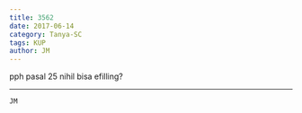 ```yaml
---
title: 3562
date: 2017-06-14
category: Tanya-SC
tags: KUP
author: JM
---
```


pph pasal 25 nihil bisa efilling?

---



`JM`

